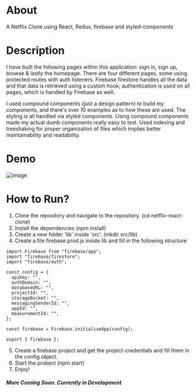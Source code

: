 # About

A Netflix Clone using React, Redux, firebase and styled-components

# Description

I have built the following pages within this application: sign in, sign up, browse & lastly the homepage. There are four different pages, some using protected routes with auth listeners. Firebase firestore handles all the data and that data is retrieved using a custom hook; authentication is used on all pages, which is handled by Firebase as well.

I used compound components (just a design pattern) to build my components, and there's over 10 examples as to how these are used. The styling is all handled via styled components. Using compound components made my actual dumb components really easy to test. Used indexing and treeshaking for proper organization of files which implies better maintainability and readability.

# Demo

![image](https://github.com/prashanthwagle/netflix-react-clone/blob/master/screenshots/Netflix%20Clone.gif)


# How to Run?

1. Clone the repository and navigate to the repository. (cd netflix-react-clone)
2. Install the dependencies (npm install)
3. Create a new folder 'lib' inside 'src'. (mkdir src/lib)
4. Create a file firebase.prod.js inside lib and fill in the following structure

```
import Firebase from "firebase/app";
import "firebase/firestore";
import "firebase/auth";

const config = {
  apiKey: "",
  authDomain: "",
  databaseURL: "",
  projectId: "",
  storageBucket: "",
  messagingSenderId: "",
  appId: "",
  measurementId: "",
};

const firebase = Firebase.initializeApp(config);

export { firebase };

```

5. Create a firebase project and get the project-credentials and fill them in the config object.
6. Start the prokect (npm start)
7. Enjoy!

##### More Coming Soon. Currently in Development
